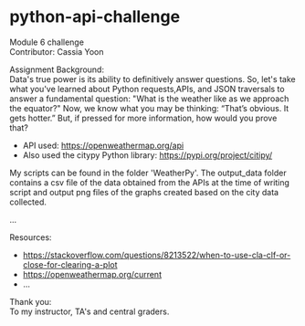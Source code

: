 # python-api-challenge
Module 6 challenge  
Contributor: Cassia Yoon  

Assignment Background:  
Data's true power is its ability to definitively answer questions. So, let's take what you've learned about Python requests,APIs, and JSON traversals to answer a fundamental question: "What is the weather like as we approach the equator?" Now, we know what you may be thinking: “That’s obvious. It gets hotter.” But, if pressed for more information, how would you prove that?  

- API used: https://openweathermap.org/api
- Also used the citypy Python library: https://pypi.org/project/citipy/

My scripts can be found in the folder 'WeatherPy'. The output_data folder contains a csv file of the data obtained from the APIs at the time of writing script and output png files of the graphs created based on the city data collected.  

...

Resources:  
- https://stackoverflow.com/questions/8213522/when-to-use-cla-clf-or-close-for-clearing-a-plot
- https://openweathermap.org/current
- ...

Thank you:  
To my instructor, TA's and central graders.
